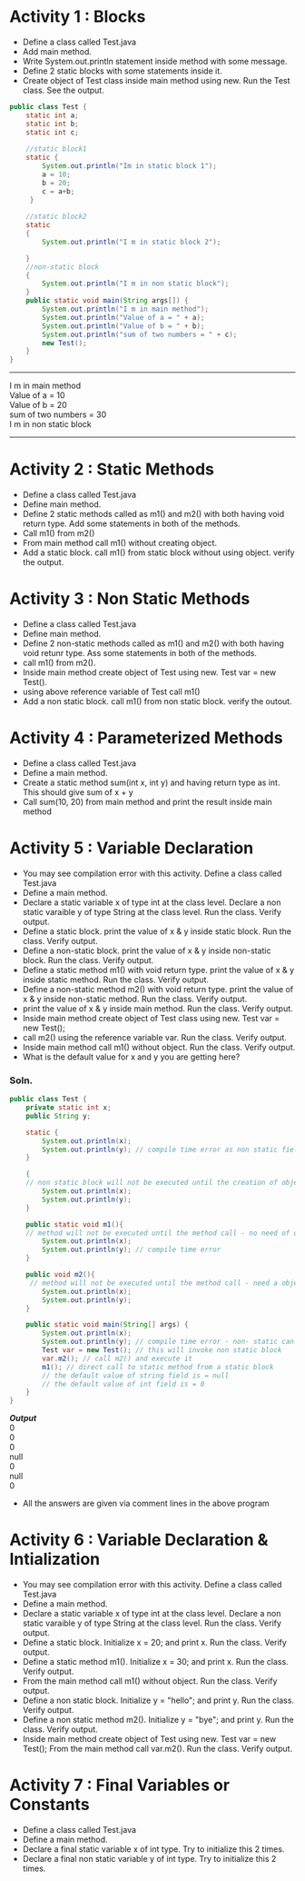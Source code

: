 # Activity 1 : Blocks
* Define a class called Test.java
* Add main method.
* Write System.out.println statement inside method with some message.
* Define 2 static blocks with some statements inside it.
* Create object of Test class inside main method using new. Run the Test class. See the output.
```java
public class Test {
    static int a;
    static int b;
    static int c;
    
    //static block1
    static {
        System.out.println("Im in static block 1");
        a = 10;
        b = 20;
        c = a+b;
     }
     
    //static block2
    static
    {
        System.out.println("I m in static block 2");

    }
    //non-static block
    {
        System.out.println("I m in non static block");
    }
    public static void main(String args[]) {
        System.out.println("I m in main method");
        System.out.println("Value of a = " + a);
        System.out.println("Value of b = " + b);
        System.out.println("sum of two numbers = " + c);
        new Test();
    }
}
```
***   
I m in main method  
Value of a = 10  
Value of b = 20  
sum of two numbers = 30  
I m in non static block

***
# Activity 2 : Static Methods
* Define a class called Test.java
* Define main method.
* Define 2 static methods called as m1() and m2() with both having void return type. Add some statements in both of the methods.
* Call m1() from m2()
* From main method call m1() without creating object.
* Add a static block. call m1() from static block without using object. verify the output.
# Activity 3 : Non Static Methods
* Define a class called Test.java
* Define main method.
* Define 2 non-static methods called as m1() and m2() with both having void retunr type. Ass some statements in both of the methods.
* call m1() from m2().
* Inside main method create object of Test using new. Test var = new Test().
* using above reference variable of Test call m1()
* Add a non static block. call m1() from non static block. verify the outout.
# Activity 4 : Parameterized Methods
* Define a class called Test.java
* Define a main method.
* Create a static method sum(int x, int y) and having return type as int. This should give sum of x + y
* Call sum(10, 20) from main method and print the result inside main method
# Activity 5 : Variable Declaration
* You may see compilation error with this activity. Define a class called Test.java
* Define a main method.
* Declare a static variable x of type int at the class level. Declare a non static varaible y of type String at the class level. Run the class. Verify output.
* Define a static block. print the value of x & y inside static block. Run the class. Verify output.
* Define a non-static block. print the value of x & y inside non-static block. Run the class. Verify output.
* Define a static method m1() with void return type. print the value of x & y inside static method. Run the class. Verify output.
* Define a non-static method m2() with void return type. print the value of x & y inside non-static method. Run the class. Verify output.
* print the value of x & y inside main method. Run the class. Verify output.
* Inside main method create object of Test class using new. Test var = new Test();
* call m2() using the reference variable var. Run the class. Verify output.
* Inside main method call m1() without object. Run the class. Verify output.
* What is the default value for x and y you are getting here?
### Soln. ###
```java
public class Test {
    private static int x;
    public String y;

    static {
        System.out.println(x);
        System.out.println(y); // compile time error as non static field can't be accessed from a static block
    }

    {
    // non static block will not be executed until the creation of object
        System.out.println(x);
        System.out.println(y);
    }

    public static void m1(){
    // method will not be executed until the method call - no need of object to call static met.
        System.out.println(x);
        System.out.println(y); // compile time error
    }

    public void m2(){ 
     // method will not be executed until the method call - need a object to call the non static method
        System.out.println(x);
        System.out.println(y);
    }

    public static void main(String[] args) {
        System.out.println(x);
        System.out.println(y); // compile time error - non- static can not be called from static context
        Test var = new Test(); // this will invoke non static block
        var.m2(); // call m2() and execute it
        m1(); // direct call to static method from a static block
        // the default value of string field is = null
        // the default value of int field is = 0
    }
}

```
***Output***     
0  
0  
0  
null  
0  
null  
0  

* All the answers are given via comment lines in the above program


# Activity 6 : Variable Declaration & Intialization
* You may see compilation error with this activity. Define a class called Test.java
* Define a main method.
* Declare a static variable x of type int at the class level. Declare a non static varaible y of type String at the class level. Run the class. Verify output.
* Define a static block. Initialize x = 20; and print x. Run the class. Verify output. 
* Define a static method m1(). Initialize x = 30; and print x. Run the class. Verify output.
* From the main method call m1() without object. Run the class. Verify output.
* Define a non static block. Initialize y = "hello"; and print y. Run the class. Verify output.
* Define a non static method m2(). Initialize y = "bye"; and print y. Run the class. Verify output.
* Inside main method create object of Test using new. Test var = new Test(); From the main method call var.m2(). Run the class. Verify output.
# Activity 7 : Final Variables or Constants
* Define a class called Test.java
* Define a main method.
* Declare a final static variable x of int type. Try to initialize this 2 times.
* Declare a final non static variable y of int type. Try to initialize this 2 times.
